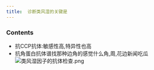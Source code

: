 ```yaml
---
title:  诊断类风湿的关键是
--- 
```


### Contents
- 抗CCP抗体:敏感性高,特异性也高
- 抗角蛋白抗体谱找那种边角的感觉什么角,周,花边新闻吃瓜
![类风湿因子的抗体检查.png](/note-images/类风湿因子的抗体检查.png)

